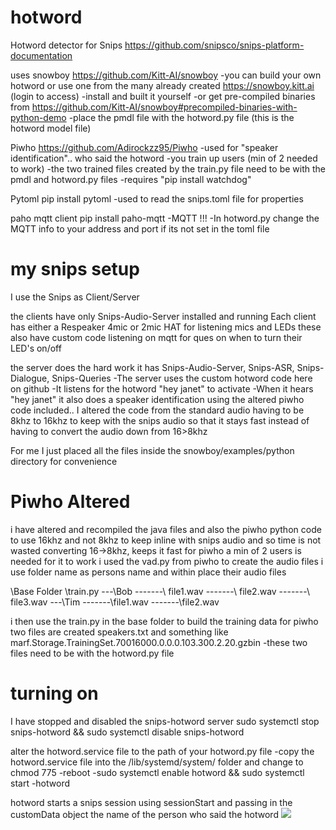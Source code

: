 # hotword

Hotword detector for Snips
https://github.com/snipsco/snips-platform-documentation

uses snowboy https://github.com/Kitt-AI/snowboy 
-you can build your own hotword or use one from the many already created https://snowboy.kitt.ai (login to access)
-install and built it yourself
-or get pre-compiled binaries from https://github.com/Kitt-AI/snowboy#precompiled-binaries-with-python-demo
-place the pmdl file with the hotword.py file (this is the hotword model file)


Piwho https://github.com/Adirockzz95/Piwho
-used for "speaker identification".. who said the hotword
-you train up users (min of 2 needed to work)
-the two trained files created by the train.py file need to be with the pmdl and hotword.py files
-requires "pip install watchdog"

Pytoml pip install pytoml
-used to read the snips.toml file for properties

paho mqtt client pip install paho-mqtt
-MQTT !!!
-In hotword.py change the MQTT info to your address and port if its not set in the toml file


# my snips setup
I use the Snips as Client/Server 

the clients have only Snips-Audio-Server installed and running Each client has either a Respeaker 4mic or 2mic HAT for listening mics and LEDs these also have custom code listening on mqtt for ques on when to turn their LED's on/off

the server does the hard work it has Snips-Audio-Server, Snips-ASR, Snips-Dialogue, Snips-Queries -The server uses the custom hotword code here on github -It listens for the hotword "hey janet" to activate -When it hears "hey janet" it also does a speaker identification using the altered piwho code included.. I altered the code from the standard audio having to be 8khz to 16khz to keep with the snips audio so that it stays fast instead of having to convert the audio down from 16>8khz

For me I just placed all the files inside the snowboy/examples/python directory for convenience 

# Piwho Altered

i have altered and recompiled the java files and also the piwho python code to use 16khz and not 8khz to keep inline with snips audio and so time is not wasted converting 16->8khz, keeps it fast
for piwho a min of 2 users is needed for it to work
i used the vad.py from piwho to create the audio files
i use folder name as persons name and within place their audio files

\Base Folder
\train.py
---\Bob
-------\ file1.wav 
-------\ file2.wav 
-------\ file3.wav
---\Tim 
-------\file1.wav 
-------\file2.wav

i then use the train.py in the base folder to build the training data for piwho
two files are created speakers.txt and something like marf.Storage.TrainingSet.70016000.0.0.0.103.300.2.20.gzbin -these two files need to be with the hotword.py file


# turning on
I have stopped and disabled the snips-hotword server
sudo systemctl stop snips-hotword && sudo systemctl disable snips-hotword

alter the hotword.service file to the path of your hotword.py file
-copy the hotword.service file into the /lib/systemd/system/ folder and change to chmod 775
-reboot
-sudo systemctl enable hotword && sudo systemctl start -hotword

hotword starts a snips session using sessionStart and passing in the customData object the name of the person who said the hotword
![](https://github.com/oziee/hotword/blob/master/images/mqtt.jpg?raw=true)
